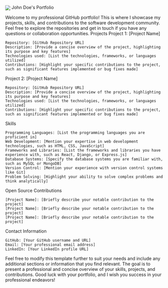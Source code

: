 <img align= 'center' src= "[![stage5]](https://www.google.com/url?sa=i&url=https%3A%2F%2Fwww.niit.com%2Findia%2Fgraduates%2Fdata-science%2Fadvanced-pgp-data-science-and-machine-learning&psig=AOvVaw2ovUdSqRX4ZzJhdlJQmyiw&ust=1694948612708000&source=images&cd=vfe&opi=89978449&ved=0CBAQjRxqFwoTCIiswuP9roEDFQAAAAAdAAAAABAo)" >
John Doe's Portfolio

Welcome to my professional GitHub portfolio! This is where I showcase my projects, skills, and contributions to the software development community. Feel free to explore the repositories and get in touch if you have any questions or collaboration opportunities.
Projects
Project 1: [Project Name]

    Repository: [GitHub Repository URL]
    Description: [Provide a concise overview of the project, highlighting its purpose and key features]
    Technologies used: [List the technologies, frameworks, or languages utilized]
    Contributions: [Highlight your specific contributions to the project, such as significant features implemented or bug fixes made]

Project 2: [Project Name]

    Repository: [GitHub Repository URL]
    Description: [Provide a concise overview of the project, highlighting its purpose and key features]
    Technologies used: [List the technologies, frameworks, or languages utilized]
    Contributions: [Highlight your specific contributions to the project, such as significant features implemented or bug fixes made]

Skills

    Programming Languages: [List the programming languages you are proficient in]
    Web Development: [Mention your expertise in web development technologies, such as HTML, CSS, JavaScript]
    Frameworks and Libraries: [List the frameworks and libraries you have experience with, such as React, Django, or Express.js]
    Database Systems: [Specify the database systems you are familiar with, such as MySQL or MongoDB]
    Version Control: [Mention your experience with version control systems like Git]
    Problem Solving: [Highlight your ability to solve complex problems and think analytically]

Open Source Contributions

    [Project Name]: [Briefly describe your notable contribution to the project]
    [Project Name]: [Briefly describe your notable contribution to the project]
    [Project Name]: [Briefly describe your notable contribution to the project]

Contact Information

    GitHub: [Your GitHub username and URL]
    Email: [Your professional email address]
    LinkedIn: [Your LinkedIn profile URL]

Feel free to modify this template further to suit your needs and include any additional sections or information that you find relevant. The goal is to present a professional and concise overview of your skills, projects, and contributions. Good luck with your portfolio, and I wish you success in your professional endeavors!
